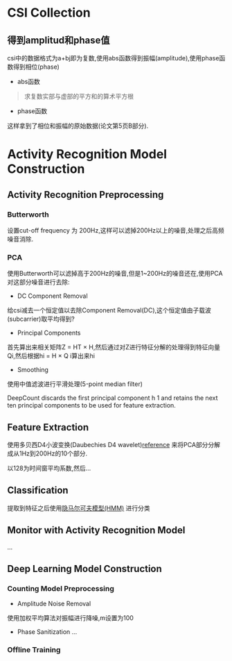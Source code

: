 # CSI Collection
## 得到amplitud和phase值
csi中的数据格式为a+bj即为复数,使用abs函数得到振幅(amplitude),使用phase函数得到相位(phase)

-  abs函数

> 求复数实部与虚部的平方和的算术平方根

-  phase函数

这样拿到了相位和振幅的原始数据(论文第5页B部分).


# Activity Recognition Model Construction

## Activity Recognition Preprocessing

### Butterworth
设置cut-off frequency 为 200Hz,这样可以滤掉200Hz以上的噪音,处理之后高频噪音消除.

### PCA
使用Butterworth可以滤掉高于200Hz的噪音,但是1~200Hz的噪音还在,使用PCA对这部分噪音进行去除:

- DC Component Removal

给csi减去一个恒定值以去除Component Removal(DC),这个恒定值由子载波(subcarrier)取平均得到?

- Principal Components

首先算出来相关矩阵Z = HT × H,然后通过对Z进行特征分解的处理得到特征向量Qi,然后根据hi = H × Q i算出来hi

- Smoothing

使用中值滤波进行平滑处理(5-point median filter)


DeepCount discards the first principal component h 1 and retains the next ten principal components to be used for feature extraction.


## Feature Extraction
使用多贝西D4小波变换(Daubechies D4 wavelet)[reference](https://blog.csdn.net/fengyu09/article/details/23207387) 来将PCA部分分解成从1Hz到200Hz的10个部分.

以128为时间窗平均系数,然后...

## Classification
提取到特征之后使用[隐马尔可夫模型(HMM)](https://zh.wikipedia.org/zh-hans/隐马尔可夫模型) 进行分类

## Monitor with Activity Recognition Model
...
## Deep Learning Model Construction

### Counting Model Preprocessing

- Amplitude Noise Removal

使用加权平均算法对振幅进行降噪,m设置为100

- Phase Sanitization
...

### Offline Training


